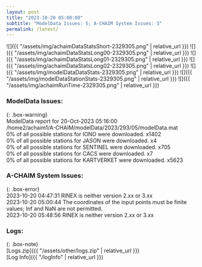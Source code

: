 ```yaml
---
layout: post
title: "2023-10-20 05:00:00"
subtitle: "ModelData Issues: 5; A-CHAIM System Issues: 3"
permalink: /latest/
---
```


![]({{ "/assets/img/achaimDataStatsShort-2329305.png" | relative_url }})
![]({{ "/assets/img/achaimDataStatsLong00-2329305.png" | relative_url }})
![]({{ "/assets/img/achaimDataStatsLong01-2329305.png" | relative_url }})
![]({{ "/assets/img/achaimDataStatsLong02-2329305.png" | relative_url }})
![]({{ "/assets/img/modelDataDataStats-2329305.png" | relative_url }})
![]({{ "/assets/img/modelDataStationStats-2329305.png" | relative_url }})
![]({{ "/assets/img/achaimRunTime-2329305.png" | relative_url }})


### ModelData Issues:  
  
{: .box-warning}  
 ModelData report for 20-Oct-2023 05:16:00   
 /home2/achaim1/A-CHAIM/modelData/2023/293/05/modelData.mat   
 0% of all possible stations for IONO were downloaded. x1402   
 0% of all possible stations for JASON were downloaded. x4   
 0% of all possible stations for SENTINEL were downloaded. x705   
 0% of all possible stations for CACS were downloaded. x7   
 0% of all possible stations for KARTVERKET were downloaded. x5623   
  
### A-CHAIM System Issues:  
  
{: .box-error}  
2023-10-20 04:47:31 RINEX is neither version 2.xx or 3.xx  
2023-10-20 05:00:44 The coordinates of the input points must be finite values; Inf and NaN are not permitted.  
2023-10-20 05:48:56 RINEX is neither version 2.xx or 3.xx  

### Logs:  
  
{: .box-note}  
[Logs.zip]({{ "/assets/other/logs.zip" | relative_url }})  
[Log Info]({{ "/logInfo" | relative_url }})  
